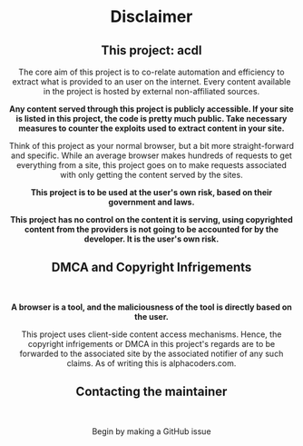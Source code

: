 <h1 align="center">Disclaimer</h1>

<div align="center">

<h2>This project: acdl</h2>

The core aim of this project is to co-relate automation and efficiency to extract what is provided to an user on the internet. Every content available in the project is hosted by external non-affiliated sources.

<b>Any content served through this project is publicly accessible. If your site is listed in this project, the code is pretty much public. Take necessary measures to counter the exploits used to extract content in your site.</b>

Think of this project as your normal browser, but a bit more straight-forward and specific. While an average browser makes hundreds of requests to get everything from a site, this project goes on to make requests associated with only getting the content served by the sites.

<b>

This project is to be used at the user's own risk, based on their government and laws.

This project has no control on the content it is serving, using copyrighted content from the providers is not going to be accounted for by the developer. It is the user's own risk.

</b>

<h2>DMCA and Copyright Infrigements</h3>

<br>

<b>

A browser is a tool, and the maliciousness of the tool is directly based on the user.
</b>

This project uses client-side content access mechanisms. Hence, the copyright infrigements or DMCA in this project's regards are to be forwarded to the associated site by the associated notifier of any such claims. As of writing this is alphacoders.com.

<h2>
Contacting the maintainer
</h3>
<br>

Begin by making a GitHub issue

</div>
